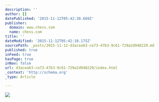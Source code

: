 ```yaml
---
description: ''
author: []
datePublished: '2015-11-12T05:42:38.669Z'
publisher:
  domain: www.chess.com
  name: chess.com
title: ''
dateModified: '2015-11-12T05:42:10.175Z'
sourcePath: _posts/2015-11-12-d3acea63-ce73-47b3-9c61-729a2d948229.md
published: true
inFeed: true
hasPage: true
inNav: false
url: d3acea63-ce73-47b3-9c61-729a2d948229/index.html
_context: 'http://schema.org'
_type: Article

---
```

![](http://images.chesscomfiles.com/images/play-chess-hero.png)